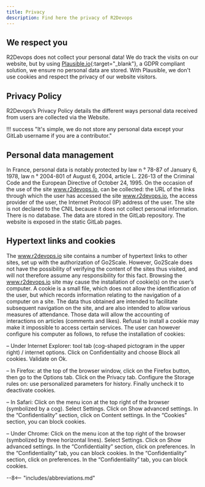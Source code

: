 ```yaml
---
title: Privacy
description: Find here the privacy of R2Devops
---
```


## We respect you
R2Devops does not collect your personal data! We do track the visits on our website, but by using [Plausible.io](https://plausible.io/data-policy){:target="_blank"}, a GDPR compliant solution, we ensure no personal data are stored. With Plausible, we don't use cookies and respect the privacy of our website visitors.

## Privacy Policy
R2Devops’s Privacy Policy details the different ways personal data received from users are collected via the Website.

!!! success "It's simple, we do not store any personal data except your GitLab username if you are a contributor."


## Personal data management
In France, personal data is notably protected by law n ° 78-87 of January 6, 1978, law n ° 2004-801 of August 6, 2004, article L. 226-13 of the Criminal Code and the European Directive of October 24, 1995.
On the occasion of the use of the site www.r2devops.io, can be collected: the URL of the links through which the user has accessed the site www.r2devops.io, the access provider of the user, the Internet Protocol (IP) address of the user.
The site is not declared to the CNIL because it does not collect personal information.
There is no database.
The data are stored in the GitLab repository. The website is exposed in the static GitLab pages.

## Hypertext links and cookies
The www.r2devops.io site contains a number of hypertext links to other sites, set up with the authorization of Go2Scale. However, Go2Scale does not have the possibility of verifying the content of the sites thus visited, and will not therefore assume any responsibility for this fact.
     Browsing the www.r2devops.io site may cause the installation of cookie(s) on the user’s computer. A cookie is a small file, which does not allow the identification of the user, but which records information relating to the navigation of a computer on a site. The data thus obtained are intended to facilitate subsequent navigation on the site, and are also intended to allow various measures of attendance. Those data will allow the accounting of interactions on articles (comments and likes). Refusal to install a cookie may make it impossible to access certain services. The user can however configure his computer as follows, to refuse the installation of cookies:     

– Under Internet Explorer: tool tab (cog-shaped pictogram in the upper right) / internet options. Click on Confidentiality and choose Block all cookies. Validate on Ok.

– In Firefox: at the top of the browser window, click on the Firefox button, then go to the Options tab. Click on the Privacy tab.        Configure the Storage rules on: use personalized parameters for history. Finally uncheck it to deactivate cookies.     

– In Safari: Click on the menu icon at the top right of the browser (symbolized by a cog). Select Settings. Click on Show advanced settings. In the “Confidentiality” section, click on Content settings. In the “Cookies” section, you can block cookies.

– Under Chrome: Click on the menu icon at the top right of the browser (symbolized by three horizontal lines). Select Settings. Click on Show advanced settings. In the “Confidentiality” section, click on preferences. In the “Confidentiality” tab, you can block cookies.  In the “Confidentiality” section, click on preferences. In the “Confidentiality” tab, you can block cookies.


--8<-- "includes/abbreviations.md"
